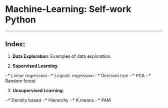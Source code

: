 # Machine-Learning: Self-work Python

***

## **Index:**

1. **Data Exploration**:
    Examples of data exploration.

2. **Supervised Learning**:

··* Linear regression
⋅⋅* Logistic regression
⋅⋅* Decision tree
⋅⋅* PCA
⋅⋅* Random forest

3. **Unsupervised Learning**:

⋅⋅* Density based
⋅⋅* Hierarchy
⋅⋅* K.means
⋅⋅* PAM
